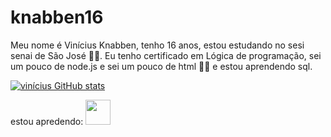 # knabben16
Meu nome é Vinícius Knabben, tenho 16 anos, estou estudando no sesi senai de São José 👨‍🎓.
  Eu tenho certificado em Lógica de programação, sei um pouco de node.js e sei um pouco de html 👨‍💻 e estou aprendendo sql.

[![vinícius GitHub stats](https://github-readme-stats.vercel.app/api?username=knabben16)](https://github.com/anuraghazra/github-readme-stats)

estou apredendo:
<img src="https://cdn.jsdelivr.net/gh/devicons/devicon/icons/vscode/vscode-original-wordmark.svg" height="40" width="40"/>
